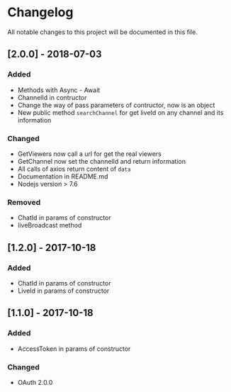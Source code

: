 # Changelog
All notable changes to this project will be documented in this file.

## [2.0.0] - 2018-07-03
### Added
- Methods with Async - Await
- ChannelId in contructor
- Change the way of pass parameters of contructor, now is an object
- New public method `searchChannel` for get liveId on any channel and its information
### Changed
- GetViewers now call a url for get the real viewers
- GetChannel now set the channelId and return information
- All calls of axios return content of `data`
- Documentation in README.md
- Nodejs version > 7.6
### Removed
- ChatId in params of constructor
- liveBroadcast method

## [1.2.0] - 2017-10-18
### Added
- ChatId in params of constructor
- LiveId in params of constructor

## [1.1.0] - 2017-10-18
### Added
- AccessToken in params of constructor
### Changed
- OAuth 2.0.0